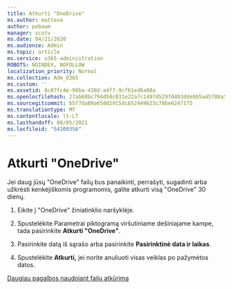 ```yaml
---
title: Atkurti "OneDrive"
ms.author: matteva
author: pebaum
manager: scotv
ms.date: 04/21/2020
ms.audience: Admin
ms.topic: article
ms.service: o365-administration
ROBOTS: NOINDEX, NOFOLLOW
localization_priority: Normal
ms.collection: Adm_O365
ms.custom: ''
ms.assetid: 8c07fc4e-98ba-438d-a4f7-9cfb1ed6a08a
ms.openlocfilehash: 27ab60bc794d50c031e22a7c1497d529f0403dde9b5a45708a54495117c1939f
ms.sourcegitcommit: b5f7da89a650d2915dc652449623c78be6247175
ms.translationtype: MT
ms.contentlocale: lt-LT
ms.lasthandoff: 08/05/2021
ms.locfileid: "54109356"
---
```

# <a name="restore-your-onedrive"></a>Atkurti "OneDrive"

Jei daug jūsų "OneDrive" failų bus panaikinti, perrašyti, sugadinti arba užkrėsti kenkėjiškomis programomis, galite atkurti visą "OneDrive" 30 dienų.
  
1. Eikite į "OneDrive" žiniatinklio naršyklėje.
    
2. Spustelėkite Parametrai piktogramą viršutiniame dešiniajame kampe, tada pasirinkite **Atkurti "OneDrive"**.
    
3. Pasirinkite datą iš sąrašo arba pasirinkite **Pasirinktinė data ir laikas**.
    
4. Spustelėkite **Atkurti,** jei norite anuliuoti visas veiklas po pažymėtos datos. 
    
[Daugiau pagalbos naudojant failų atkūrimą](https://go.microsoft.com/fwlink/?linkid=872874)
  

